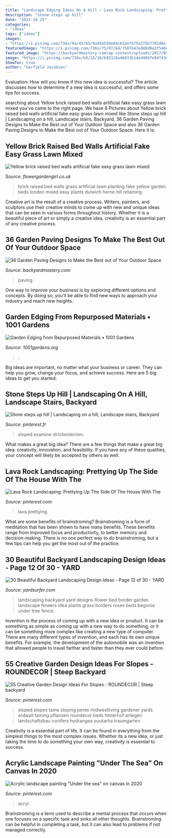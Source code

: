 ```yaml
---
title: "Landscape Edging Ideas On A Hill ~ Lava Rock Landscaping: Prettying Up The Side Of The House With The"
description: "Stone steps up hill"
date: "2022-10-25"
categories:
- "ideas"
tags: ["ideas"]
images:
- "https://i.pinimg.com/736x/9a/45/b5/9a45b550e84c632efbf5a275b7701d0e.jpg"
featuredImage: "https://i.pinimg.com/736x/75/07/64/7507647e088d0a3f54680e9da098d372--stone-steps-outdoor-spaces.jpg"
featured_image: "https://backyardmastery.com/wp-content/uploads/2017/05/27-garden-paving-designs.jpg"
image: "https://i.pinimg.com/736x/b9/23/18/b92318a46833b1ded4897e94f43035e0.jpg"
ShowToc: true
author: "Garfield Jacobson"
---
```



Evaluation: How will you know if this new idea is successful?
The article discusses how to determine if a new idea is successful, and offers some tips for success.

	

		
searching about Yellow brick raised bed walls artificial fake easy grass lawn mixed you've came to the right page. We have 8 Pictures about Yellow brick raised bed walls artificial fake easy grass lawn mixed like Stone steps up hill | Landscaping on a hill, Landscape stairs, Backyard, 36 Garden Paving Designs to Make the Best out of Your Outdoor Space and also 36 Garden Paving Designs to Make the Best out of Your Outdoor Space. Here it is:
		
    
## Yellow Brick Raised Bed Walls Artificial Fake Easy Grass Lawn Mixed

<img loading=lazy src="https://flowergardengirl.co.uk/wp-content/uploads/2014/12/Yellow-brick-raised-bed-walls-artificial-fake-easy-grass-lawn-mixed-planting-herne-hill-dulwich-london-12.jpg" onerror="this.onerror=null;this.src='https://tse2.mm.bing.net/th?id=OIP.nbqaG6Qo322trlZrS2f0wAHaJ4&amp;pid=15.1';" alt="Yellow brick raised bed walls artificial fake easy grass lawn mixed">

_Source: flowergardengirl.co.uk_

>brick raised bed walls grass artificial lawn planting fake yellow garden beds london mixed easy plants dulwich herne hill retaining. 

	

Creative art is the result of a creative process. Writers, painters, and sculptors use their creative minds to come up with new and unique ideas that can be seen in various forms throughout history. Whether it is a beautiful piece of art or simply a creative idea, creativity is an essential part of any creative process.

    
## 36 Garden Paving Designs To Make The Best Out Of Your Outdoor Space

<img loading=lazy src="https://backyardmastery.com/wp-content/uploads/2017/05/27-garden-paving-designs.jpg" onerror="this.onerror=null;this.src='https://tse2.mm.bing.net/th?id=OIP.PpQal4WiFZ4TZ5OGmjWghwHaLH&amp;pid=15.1';" alt="36 Garden Paving Designs to Make the Best out of Your Outdoor Space">

_Source: backyardmastery.com_

>paving. 

	

One way to improve your business is by exploring different options and concepts. By doing so, you'll be able to find new ways to approach your industry and reach new heights.

    
## Garden Edging From Repurposed Materials • 1001 Gardens

<img loading=lazy src="https://www.1001gardens.org/wp-content/uploads/2015/07/edging3.jpg" onerror="this.onerror=null;this.src='https://tse2.mm.bing.net/th?id=OIP.YYccWtE-6WR_P-semnk2WwHaLO&amp;pid=15.1';" alt="Garden Edging from Repurposed Materials • 1001 Gardens">

_Source: 1001gardens.org_

>. 

	

Big ideas are important, no matter what your business or career. They can help you grow, change your focus, and achieve success. Here are 5 big ideas to get you started: 

    
## Stone Steps Up Hill | Landscaping On A Hill, Landscape Stairs, Backyard

<img loading=lazy src="https://i.pinimg.com/736x/75/07/64/7507647e088d0a3f54680e9da098d372--stone-steps-outdoor-spaces.jpg" onerror="this.onerror=null;this.src='https://tse4.mm.bing.net/th?id=OIP.HqBKe7pAow4RJegtUHAV3gHaLD&amp;pid=15.1';" alt="Stone steps up hill | Landscaping on a hill, Landscape stairs, Backyard">

_Source: pinterest.fr_

>sloped examine strickenlernen. 

	

What makes a great big idea?
There are a few things that make a great big idea: creativity, innovation, and feasibility. If you have any of these qualities, your concept will likely be accepted by others as well.

    
## Lava Rock Landscaping: Prettying Up The Side Of The House With The

<img loading=lazy src="https://i.pinimg.com/736x/18/6a/0c/186a0cdcc9cc62072e3954983d0f65a3.jpg" onerror="this.onerror=null;this.src='https://tse4.mm.bing.net/th?id=OIP.fBZcyLzjgUyi5xUMB92WxQHaJ3&amp;pid=15.1';" alt="Lava Rock Landscaping: Prettying Up The Side Of The House With The">

_Source: pinterest.com_

>lava prettying. 

	

What are some benefits of brainstroming?
Brainstroming is a form of meditation that has been shown to have many benefits. These benefits range from improved focus and productivity, to better memory and decision-making. There is no one perfect way to do brainstroming, but a few tips can help you get the most out of the practice.

    
## 30 Beautiful Backyard Landscaping Design Ideas - Page 12 Of 30 - YARD

<img loading=lazy src="http://yardsurfer.com/wp-content/uploads/2016/07/Beautiful-backyard-landscaping-designs-and-ideas-12.jpg" onerror="this.onerror=null;this.src='https://tse4.mm.bing.net/th?id=OIP.coYbr0AXUSHEmpbZGm5c0AHaLI&amp;pid=15.1';" alt="30 Beautiful Backyard Landscaping Design Ideas - Page 12 of 30 - YARD">

_Source: yardsurfer.com_

>landscaping backyard yard designs flower bed border garden landscape flowers idea plants grass borders roses beds begonia under tree fence. 

	

Invention is the process of coming up with a new idea or product. It can be something as simple as coming up with a new way to do something, or it can be something more complex like creating a new type of computer. There are many different types of invention, and each has its own unique benefits. For example, the development of the automobile was an invention that allowed people to travel farther and faster than they ever could before.

    
## 55 Creative Garden Design Ideas For Slopes - ROUNDECOR | Steep Backyard

<img loading=lazy src="https://i.pinimg.com/736x/b9/23/18/b92318a46833b1ded4897e94f43035e0.jpg" onerror="this.onerror=null;this.src='https://tse4.mm.bing.net/th?id=OIP.Xw8Awj4gMlN1XRuzzjFFdgHaJ3&amp;pid=15.1';" alt="55 Creative Garden Design Ideas For Slopes - ROUNDECOR | Steep backyard">

_Source: pinterest.com_

>sloped slopes tame sloping pente midwestliving gardener yards erdwall taming pflanzen roundecor beds hinterhof anlegen landschaftsbau conifers hydrangea puutarha traumgarten. 

	

Creativity is a essential part of life. It can be found in everything from the simplest things to the most complex issues. Whether its a new idea, or just taking the time to do something your own way, creativity is essential to success.

    
## Acrylic Landscape Painting &quot;Under The Sea&quot; On Canvas In 2020

<img loading=lazy src="https://i.pinimg.com/736x/9a/45/b5/9a45b550e84c632efbf5a275b7701d0e.jpg" onerror="this.onerror=null;this.src='https://tse3.mm.bing.net/th?id=OIP.KuK_x0X1N6E5urza0ZfeDwHaJ1&amp;pid=15.1';" alt="Acrylic landscape painting &quot;Under the sea&quot; on canvas in 2020">

_Source: pinterest.com_

>acryl. 

	

Brainstroming is a term used to describe a mental process that occurs when one focuses on a specific task and sinks all other thoughts. Brainstroming can be helpful in completing a task, but it can also lead to problems if not managed correctly.

